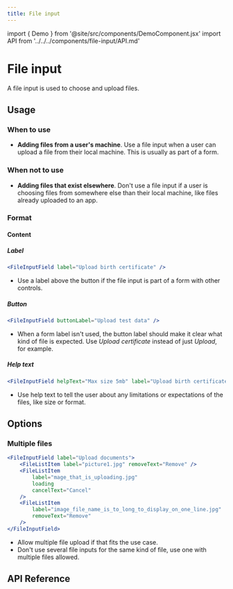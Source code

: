 ```yaml
---
title: File input
---
```


import { Demo } from '@site/src/components/DemoComponent.jsx'
import API from '../../../components/file-input/API.md'

# File input

A file input is used to choose and upload files.

<Demo
    path="file-input-field--with-label"
    height="150px"
/>

## Usage

### When to use

-   **Adding files from a user's machine**. Use a file input when a user can upload a file from their local machine. This is usually as part of a form.

### When not to use

-   **Adding files that exist elsewhere**. Don't use a file input if a user is choosing files from somewhere else than their local machine, like files already uploaded to an app.

### Format

#### Content

##### Label

<Demo
    path="file-input-field--with-label"
    args="label:Upload birth certificate"
    height="150px"
/>

```jsx
<FileInputField label="Upload birth certificate" />
```

-   Use a label above the button if the file input is part of a form with other controls.

##### Button

<Demo
    path="file-input-field--with-label"
    args="buttonLabel:Upload test data"
    height="150px"
/>

```jsx
<FileInputField buttonLabel="Upload test data" />
```

-   When a form label isn't used, the button label should make it clear what kind of file is expected. Use _Upload certificate_ instead of just _Upload_, for example.

##### Help text

<Demo
    path="file-input-field--help-text"
    args="helpText:Max+size+is+5mb;label:Upload+birth+certificate"
    height="200px"
/>

```jsx
<FileInputField helpText="Max size 5mb" label="Upload birth certificate" />
```

-   Use help text to tell the user about any limitations or expectations of the files, like size or format.

## Options

### Multiple files

<Demo
    path="file-input-field--file-list"
    args="buttonLabel:Upload+documents"
    height="300px"
/>

```jsx
<FileInputField label="Upload documents">
    <FileListItem label="picture1.jpg" removeText="Remove" />
    <FileListItem
        label="mage_that_is_uploading.jpg"
        loading
        cancelText="Cancel"
    />
    <FileListItem
        label="image_file_name_is_to_long_to_display_on_one_line.jpg"
        removeText="Remove"
    />
</FileInputField>
```

-   Allow multiple file upload if that fits the use case.
-   Don't use several file inputs for the same kind of file, use one with multiple files allowed.

## API Reference

<API />

